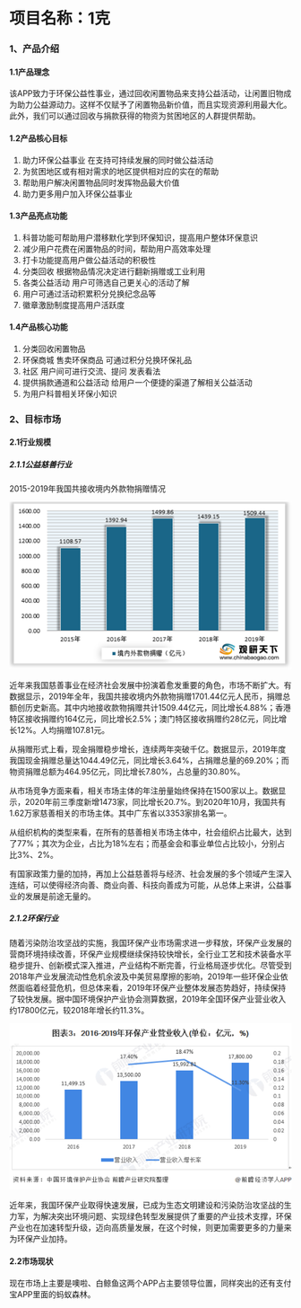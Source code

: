 # 项目名称：1克
### 1、产品介绍
#### 1.1产品理念
该APP致力于环保公益性事业，通过回收闲置物品来支持公益活动，让闲置旧物成为助力公益源动力。这样不仅赋予了闲置物品新价值，而且实现资源利用最大化。此外，我们可以通过回收与捐款获得的物资为贫困地区的人群提供帮助。  

#### 1.2产品核心目标
1. 助力环保公益事业 在支持可持续发展的同时做公益活动
2. 为贫困地区或有相对需求的地区提供相对应的实在的帮助
3. 帮助用户解决闲置物品同时发挥物品最大价值
4. 助力更多用户加入环保公益事业

#### 1.3产品亮点功能
1. 科普功能可帮助用户潜移默化学到环保知识，提高用户整体环保意识
2. 减少用户花费在闲置物品的时间，帮助用户高效率处理
3. 打卡功能提高用户做公益活动的积极性
4. 分类回收 根据物品情况决定进行翻新捐赠或工业利用
5. 各类公益活动 用户可筛选自己更关心的活动了解
6. 用户可通过活动积累积分兑换纪念品等
7. 徽章激励制度提高用户活跃度  

#### 1.4产品核心功能
1. 分类回收闲置物品
2. 环保商城 售卖环保商品 可通过积分兑换环保礼品
3. 社区 用户间可进行交流、提问 发表看法
4. 提供捐款通道和公益活动 给用户一个便捷的渠道了解相关公益活动
5. 为用户科普相关环保小知识 

### 2、目标市场  
#### 2.1行业规模
##### 2.1.1公益慈善行业

2015-2019年我国共接收境内外款物捐赠情况

![2015-2019年我国共接收境内外款物捐赠情况](https://github.com/yunizizi/APP_team/blob/81811a3c10d368e15e693adf34c5c129a30f7870/%E4%BA%A7%E5%93%81%E9%9C%80%E6%B1%82%E6%96%87%E6%A1%A3%E6%89%80%E9%9C%80%E5%9B%BE/%E5%85%AC%E7%9B%8A%E8%A1%8C%E4%B8%9A%E5%B8%82%E5%9C%BA%E5%88%86%E6%9E%90.png?raw=true)

近年来我国慈善事业在经济社会发展中扮演着愈发重要的角色，市场不断扩大。有数据显示，2019年全年，我国共接收境内外款物捐赠1701.44亿元人民币，捐赠总额创历史新高。其中内地接收款物捐赠共计1509.44亿元，同比增长4.88%；香港特区接收捐赠约164亿元，同比增长2.5%；澳门特区接收捐赠约28亿元，同比增长12%。人均捐赠107.81元。

从捐赠形式上看，现金捐赠稳步增长，连续两年突破千亿。数据显示，2019年度我国现金捐赠总量达1044.49亿元，同比增长3.64%，占捐赠总量的69.20%；而物资捐赠总额为464.95亿元，同比增长7.80%，占总量的30.80%。

从市场竞争方面来看，相关市场主体的年注册量始终保持在1500家以上。数据显示，2020年前三季度新增1473家，同比增长20.7%。到2020年10月，我国共有1.62万家慈善相关的市场主体。其中广东省以3353家排名第一。

从组织机构的类型来看，在所有的慈善相关市场主体中，社会组织占比最大，达到了77%；其次为企业，占比为18%左右；而基金会和事业单位占比较小，分别占比3%、2%。

有国家政策力量的加持，再加上公益慈善将与经济、社会发展的多个领域产生深入连结，可以使得经济向善、商业向善、科技向善成为可能，从总体上来讲，公益事业的发展是前途无量的。

##### 2.1.2环保行业
随着污染防治攻坚战的实施，我国环保产业市场需求进一步释放，环保产业发展的营商环境持续改善，环保产业规模继续保持较快增长，全行业工艺和技术装备水平稳步提升、创新模式深入推进，产业结构不断完善，行业格局逐步优化。尽管受到2018年产业发展流动性危机余波及中美贸易摩擦的影响，2019年一些环保企业依然面临着经营危机，但总体来看，2019年环保产业整体发展态势趋好，持续保持了较快发展。据中国环境保护产业协会测算数据，2019年全国环保产业营业收入约17800亿元，较2018年增长约11.3%。

![环保行业市场分析](https://raw.githubusercontent.com/yunizizi/APP_team/81811a3c10d368e15e693adf34c5c129a30f7870/%E4%BA%A7%E5%93%81%E9%9C%80%E6%B1%82%E6%96%87%E6%A1%A3%E6%89%80%E9%9C%80%E5%9B%BE/%E7%8E%AF%E4%BF%9D%E8%A1%8C%E4%B8%9A%E5%B8%82%E5%9C%BA%E5%88%86%E6%9E%90.png)

近年来，我国环保产业取得快速发展，已成为生态文明建设和污染防治攻坚战的生力军，为解决突出环境问题、实现绿色转型发展提供了重要的产业技术支撑，环保产业也在加速转型升级，迈向高质量发展，在这个时候，则更加需要更多的力量来为环保产业加持。

#### 2.2市场现状  
现在市场上主要是噢啦、白鲸鱼这两个APP占主要领导位置，同样突出的还有支付宝APP里面的蚂蚁森林。    

